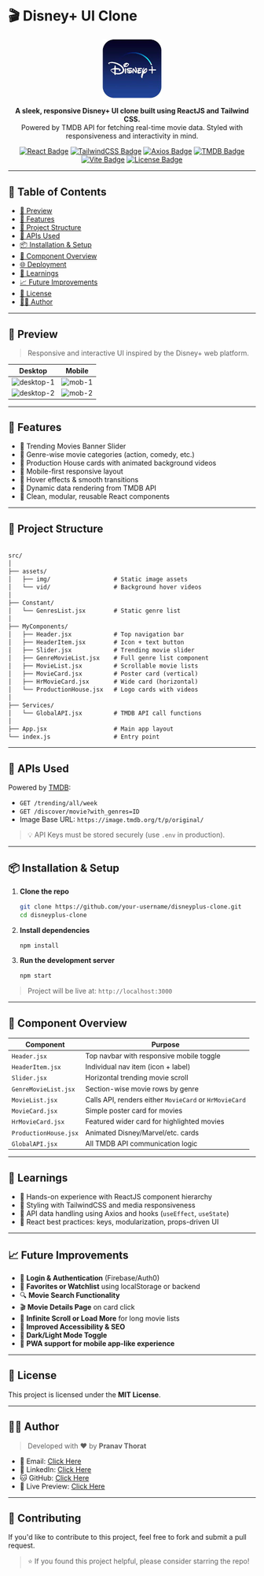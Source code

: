 # 🎬 Disney+ UI Clone

<p align="center">
  <img src="Disney/src/assets/img/disney+ .png" alt="Disney+" width="120"/>
</p>

<p align="center">
  <b>A sleek, responsive Disney+ UI clone built using ReactJS and Tailwind CSS.</b><br/>
  Powered by TMDB API for fetching real-time movie data. Styled with responsiveness and interactivity in mind.
</p>

<p align="center">
  <a href="https://reactjs.org"><img src="https://img.shields.io/badge/React-v18-blue?logo=react" alt="React Badge"/></a>
  <a href="https://tailwindcss.com"><img src="https://img.shields.io/badge/TailwindCSS-v3-blueviolet?logo=tailwindcss" alt="TailwindCSS Badge"/></a>
  <a href="https://axios-http.com/"><img src="https://img.shields.io/badge/Axios-Client-lightgrey?logo=axios" alt="Axios Badge"/></a>
  <a href="https://www.themoviedb.org/"><img src="https://img.shields.io/badge/TMDB-API-orange?logo=themoviedatabase" alt="TMDB Badge"/></a>
  <a href="https://vitejs.dev"><img src="https://img.shields.io/badge/Vite-Bundler-yellow?logo=vite" alt="Vite Badge"/></a>
  <a href="#"><img src="https://img.shields.io/github/license/your-username/disneyplus-clone" alt="License Badge"/></a>
</p>

----

## 🧭 Table of Contents

- [📸 Preview](#-preview)
- [🚀 Features](#-features)
- [📁 Project Structure](#-project-structure)
- [🔌 APIs Used](#-apis-used)
- [📦 Installation & Setup](#-installation--setup)
- [🧩 Component Overview](#-component-overview)
- [🌐 Deployment](#-deployment)
- [🧠 Learnings](#-learnings)
- [📈 Future Improvements](#-future-improvements)
- [📜 License](#-license)
- [👨‍💻 Author](#-author)


----

## 📸 Preview

> Responsive and interactive UI inspired by the Disney+ web platform.


| Desktop                                                                                       | Mobile                                                                                    |
| --------------------------------------------------------------------------------------------- | ----------------------------------------------------------------------------------------- |
| ![desktop-1](https://github.com/user-attachments/assets/ad2fc4f4-eae9-454f-b459-c6d25077beec) | ![mob-1](https://github.com/user-attachments/assets/78ce1f04-1181-41ab-af99-4d5fe476534c) |
| ![desktop-2](https://github.com/user-attachments/assets/d555fdab-c3ff-489b-a63d-56c17941ff2d) | ![mob-2](https://github.com/user-attachments/assets/419ab93f-2741-4fed-9725-7d3aa18af726) |



----

## 🚀 Features

- 🔹 Trending Movies Banner Slider
- 🔹 Genre-wise movie categories (action, comedy, etc.)
- 🔹 Production House cards with animated background videos
- 🔹 Mobile-first responsive layout
- 🔹 Hover effects & smooth transitions
- 🔹 Dynamic data rendering from TMDB API
- 🔹 Clean, modular, reusable React components

----

## 📁 Project Structure

```

src/
│
├── assets/
│   ├── img/                  # Static image assets
│   └── vid/                  # Background hover videos
│
├── Constant/
│   └── GenresList.jsx        # Static genre list
│
├── MyComponents/
│   ├── Header.jsx            # Top navigation bar
│   ├── HeaderItem.jsx        # Icon + text button
│   ├── Slider.jsx            # Trending movie slider
│   ├── GenreMovieList.jsx    # Full genre list component
│   ├── MovieList.jsx         # Scrollable movie lists
│   ├── MovieCard.jsx         # Poster card (vertical)
│   ├── HrMovieCard.jsx       # Wide card (horizontal)
│   └── ProductionHouse.jsx   # Logo cards with videos
│
├── Services/
│   └── GlobalAPI.jsx         # TMDB API call functions
│
├── App.jsx                   # Main app layout
└── index.js                  # Entry point

````

----

## 🔌 APIs Used

Powered by [TMDB](https://www.themoviedb.org/documentation/api):

- `GET /trending/all/week`
- `GET /discover/movie?with_genres=ID`
- Image Base URL: `https://image.tmdb.org/t/p/original/`

> 💡 API Keys must be stored securely (use `.env` in production).

----

## 📦 Installation & Setup

1. **Clone the repo**
   ```bash
   git clone https://github.com/your-username/disneyplus-clone.git
   cd disneyplus-clone


2. **Install dependencies**

   ```bash
   npm install
   ```

3. **Run the development server**

   ```bash
   npm start
   ```

> Project will be live at: `http://localhost:3000`

----

## 🧩 Component Overview

| Component             | Purpose                                                |
| --------------------- | ------------------------------------------------------ |
| `Header.jsx`          | Top navbar with responsive mobile toggle               |
| `HeaderItem.jsx`      | Individual nav item (icon + label)                     |
| `Slider.jsx`          | Horizontal trending movie scroll                       |
| `GenreMovieList.jsx`  | Section-wise movie rows by genre                       |
| `MovieList.jsx`       | Calls API, renders either `MovieCard` or `HrMovieCard` |
| `MovieCard.jsx`       | Simple poster card for movies                          |
| `HrMovieCard.jsx`     | Featured wider card for highlighted movies             |
| `ProductionHouse.jsx` | Animated Disney/Marvel/etc. cards                      |
| `GlobalAPI.jsx`       | All TMDB API communication logic                       |


----

## 🧠 Learnings

* 🔰 Hands-on experience with ReactJS component hierarchy
* 🎨 Styling with TailwindCSS and media responsiveness
* 🔁 API data handling using Axios and hooks (`useEffect`, `useState`)
* 🧠 React best practices: keys, modularization, props-driven UI

----

## 📈 Future Improvements

* 🔐 **Login & Authentication** (Firebase/Auth0)
* 💾 **Favorites or Watchlist** using localStorage or backend
* 🔍 **Movie Search Functionality**
* 🎬 **Movie Details Page** on card click
* 🔄 **Infinite Scroll or Load More** for long movie lists
* 📱 **Improved Accessibility & SEO**
* 🌙 **Dark/Light Mode Toggle**
* 🚀 **PWA support for mobile app-like experience**

----

## 📜 License

This project is licensed under the **MIT License**.

----

## 👨‍💻 Author

> Developed with ❤️ by **Pranav Thorat**

* 📧 Email: [Click Here](mailto:pranavthorat95@gmail.com)
* 🔗 LinkedIn: [Click Here](https://www.linkedin.com/in/curiouspranavthorat/)
* 🐱 GitHub: [Click Here](https://github.com/PranavThorat1432)
* 🔗 Live Preview: [Click Here](https://disney-hotstar-clone-epek.vercel.app/)

----

## 🤝 Contributing

<p>
  If you'd like to contribute to this project, feel free to fork and submit a pull request.
</p>



> ⭐ If you found this project helpful, please consider starring the repo!

